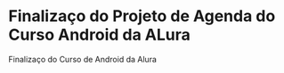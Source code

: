 # Finalizaço do Projeto de Agenda do Curso Android da ALura
Finalizaço do Curso de Android da Alura
